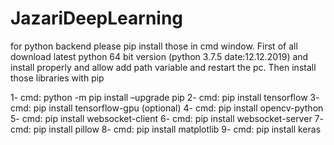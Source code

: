# JazariDeepLearning
for python backend please pip install those in cmd window. First of all download latest
python 64 bit version (python 3.7.5 date:12.12.2019) and install properly
and allow add path variable and restart the pc. Then install those libraries with pip 

1- cmd: python -m pip install –upgrade pip 
2- cmd: pip install tensorflow 
3- cmd: pip install tensorflow-gpu (optional) 
4- cmd: pip install opencv-python 
5- cmd: pip install websocket-client 
6- cmd: pip install websocket-server 
7- cmd: pip install pillow 
8- cmd: pip install matplotlib 
9- cmd: pip install keras
